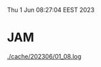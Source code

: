 Thu  1 Jun 08:27:04 EEST 2023
# JAM
<a href='./cache/202306/01_08.log'>./cache/202306/01_08.log</a>
